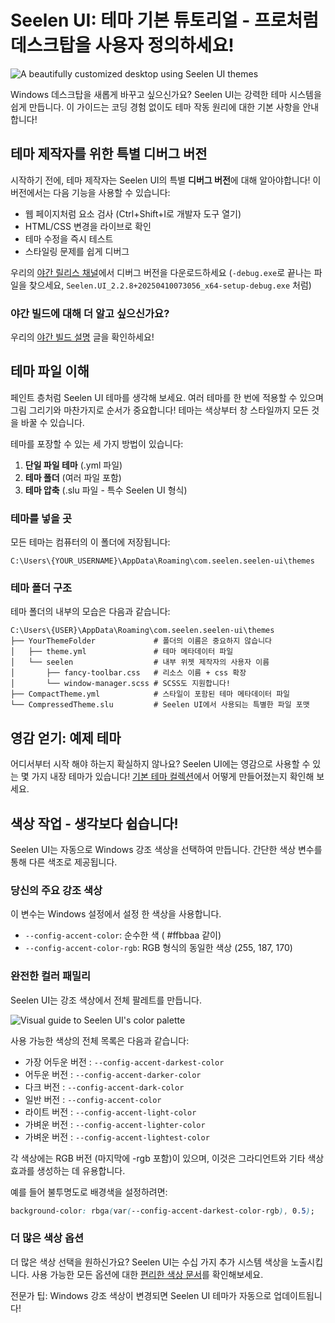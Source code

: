 # Seelen UI: 테마 기본 튜토리얼 - 프로처럼 데스크탑을 사용자 정의하세요!

![A beautifully customized desktop using Seelen UI themes](https://raw.githubusercontent.com/Seelen-Inc/sl-blogs/refs/heads/master/blog/seelen-ui-theme-tutorial/image.png)

Windows 데스크탑을 새롭게 바꾸고 싶으신가요? Seelen UI는 강력한 테마 시스템을 쉽게 만듭니다. 이 가이드는 코딩 경험 없이도 테마 작동 원리에 대한 기본 사항을 안내합니다!

## 테마 제작자를 위한 특별 디버그 버전

시작하기 전에, 테마 제작자는 Seelen UI의 특별 **디버그 버전**에 대해 알아야합니다! 이 버전에서는 다음 기능을 사용할 수 있습니다:

- 웹 페이지처럼 요소 검사 (Ctrl+Shift+I로 개발자 도구 열기)
- HTML/CSS 변경을 라이브로 확인
- 테마 수정을 즉시 테스트
- 스타일링 문제를 쉽게 디버그

우리의 [야간 릴리스 채널](https://seelen.io/apps/seelen-ui/releases/nightly)에서 디버그 버전을 다운로드하세요 (`-debug.exe`로 끝나는 파일을 찾으세요, `Seelen.UI_2.2.8+20250410073056_x64-setup-debug.exe` 처럼)

### 야간 빌드에 대해 더 알고 싶으신가요?

우리의 [야간 빌드 설명](https://seelen.io/blog/seelen-ui-nightly) 글을 확인하세요!

## 테마 파일 이해

페인트 층처럼 Seelen UI 테마를 생각해 보세요. 여러 테마를 한 번에 적용할 수 있으며 그림 그리기와 마찬가지로 순서가 중요합니다! 테마는 색상부터 창 스타일까지 모든 것을 바꿀 수 있습니다.

테마를 포장할 수 있는 세 가지 방법이 있습니다:

1. **단일 파일 테마** (.yml 파일)
2. **테마 폴더** (여러 파일 포함)
3. **테마 압축** (.slu 파일 - 특수 Seelen UI 형식)

### 테마를 넣을 곳

모든 테마는 컴퓨터의 이 폴더에 저장됩니다:

```text
C:\Users\{YOUR_USERNAME}\AppData\Roaming\com.seelen.seelen-ui\themes
```

### 테마 폴더 구조

테마 폴더의 내부의 모습은 다음과 같습니다:

```text
C:\Users\{USER}\AppData\Roaming\com.seelen.seelen-ui\themes
├── YourThemeFolder             # 폴더의 이름은 중요하지 않습니다
│   ├── theme.yml               # 테마 메타데이터 파일
│   └── seelen                  # 내부 위젯 제작자의 사용자 이름
│       ├── fancy-toolbar.css   # 리소스 이름 + css 확장
│       └── window-manager.scss # SCSS도 지원합니다!
├── CompactTheme.yml            # 스타일이 포함된 테마 메타데이터 파일
└── CompressedTheme.slu         # Seelen UI에서 사용되는 특별한 파일 포맷
```

## 영감 얻기: 예제 테마

어디서부터 시작 해야 하는지 확실하지 않나요? Seelen UI에는 영감으로 사용할 수 있는 몇 가지 내장 테마가 있습니다! [기본 테마 컬렉션](https://github.com/eythaann/Seelen-UI/tree/master/static/themes)에서 어떻게 만들어졌는지 확인해 보세요.

## 색상 작업 - 생각보다 쉽습니다!

Seelen UI는 자동으로 Windows 강조 색상을 선택하여 만듭니다. 간단한 색상
변수를 통해 다른 색조로 제공됩니다.

### 당신의 주요 강조 색상

이 변수는 Windows 설정에서 설정 한 색상을 사용합니다.

- `--config-accent-color`: 순수한 색 ( #ffbbaa 같이)
- `--config-accent-color-rgb`: RGB 형식의 동일한 색상 (255, 187, 170)

### 완전한 컬러 패밀리

Seelen UI는 강조 색상에서 전체 팔레트를 만듭니다.

![Visual guide to Seelen UI's color palette](https://raw.githubusercontent.com/Seelen-Inc/sl-blogs/refs/heads/master/blog/seelen-ui-theme-tutorial/colors.png)

사용 가능한 색상의 전체 목록은 다음과 같습니다:

- 가장 어두운 버전 : `--config-accent-darkest-color`
- 어두운 버전 : `--config-accent-darker-color`
- 다크 버전 : `--config-accent-dark-color`
- 일반 버전 : `--config-accent-color`
- 라이트 버전 : `--config-accent-light-color`
- 가벼운 버전 : `--config-accent-lighter-color`
- 가벼운 버전 : `--config-accent-lightest-color`

각 색상에는 RGB 버전 (마지막에 -rgb 포함)이 있으며, 이것은 그라디언트와 기타 색상 효과를 생성하는 데 유용합니다.

예를 들어 불투명도로 배경색을 설정하려면:

```css
background-color: rbga(var(--config-accent-darkest-color-rgb), 0.5);
```

### 더 많은 색상 옵션

더 많은 색상 선택을 원하신가요? Seelen UI는 수십 가지 추가 시스템 색상을
노출시킵니다. 사용 가능한 모든 옵션에 대한 [편리한 색상 문서](https://gist.github.com/eythaann/cd9a3cda0206ce23a17f5ea00ec2ba06)를 확인해보세요.

전문가 팁: Windows 강조 색상이 변경되면 Seelen UI 테마가 자동으로 업데이트됩니다!